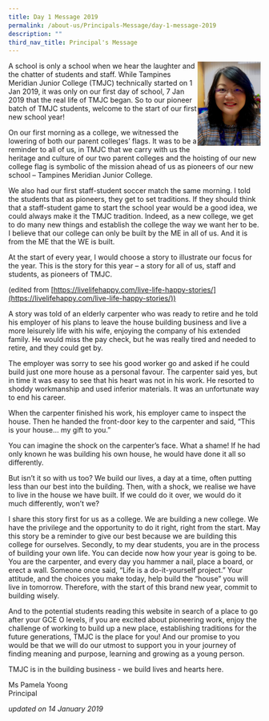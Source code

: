 ```yaml
---
title: Day 1 Message 2019
permalink: /about-us/Principals-Message/day-1-message-2019
description: ""
third_nav_title: Principal's Message
---
```

<img src="/images/Ms%20Yoong%20-%202019%20Day%201%20Picture.jpeg" 
     style="width:25%" align="right">
		 
A school is only a school when we hear the laughter and the chatter of students and staff. While Tampines Meridian Junior College (TMJC) technically started on 1 Jan 2019, it was only on our first day of school, 7 Jan 2019 that the real life of TMJC began. So to our pioneer batch of TMJC students, welcome to the start of our first new school year!

On our first morning as a college, we witnessed the lowering of both our parent colleges’ flags. It was to be a reminder to all of us, in TMJC that we carry with us the heritage and culture of our two parent colleges and the hoisting of our new college flag is symbolic of the mission ahead of us as pioneers of our new school – Tampines Meridian Junior College.

We also had our first staff-student soccer match the same morning. I told the students that as pioneers, they get to set traditions. If they should think that a staff-student game to start the school year would be a good idea, we could always make it the TMJC tradition. Indeed, as a new college, we get to do many new things and establish the college the way we want her to be. I believe that our college can only be built by the ME in all of us. And it is from the ME that the WE is built. 

At the start of every year, I would choose a story to illustrate our focus for the year. This is the story for this year – a story for all of us, staff and students, as pioneers of TMJC.

(edited from [https://livelifehappy.com/live-life-happy-stories/](https://livelifehappy.com/live-life-happy-stories/))

A story was told of an elderly carpenter who was ready to retire and he told his employer of his plans to leave the house building business and live a more leisurely life with his wife, enjoying the company of his extended family. He would miss the pay check, but he was really tired and needed to retire, and they could get by.

The employer was sorry to see his good worker go and asked if he could build just one more house as a personal favour. The carpenter said yes, but in time it was easy to see that his heart was not in his work. He resorted to shoddy workmanship and used inferior materials. It was an unfortunate way to end his career.

When the carpenter finished his work, his employer came to inspect the house. Then he handed the front-door key to the carpenter and said, “This is your house… my gift to you.”

You can imagine the shock on the carpenter’s face. What a shame! If he had only known he was building his own house, he would have done it all so differently.

But isn’t it so with us too? We build our lives, a day at a time, often putting less than our best into the building. Then, with a shock, we realise we have to live in the house we have built. If we could do it over, we would do it much differently, won’t we?  

I share this story first for us as a college. We are building a new college. We have the privilege and the opportunity to do it right, right from the start. May this story be a reminder to give our best because we are building this college for ourselves. Secondly, to my dear students, you are in the process of building your own life. You can decide now how your year is going to be. You are the carpenter, and every day you hammer a nail, place a board, or erect a wall. Someone once said, “Life is a do-it-yourself project.” Your attitude, and the choices you make today, help build the “house” you will live in tomorrow. Therefore, with the start of this brand new year, commit to building wisely.

And to the potential students reading this website in search of a place to go after your GCE O levels, if you are excited about pioneering work, enjoy the challenge of working to build up a new place, establishing traditions for the future generations, TMJC is the place for you! And our promise to you would be that we will do our utmost to support you in your journey of finding meaning and purpose, learning and growing as a young person.

TMJC is in the building business - we build lives and hearts here. 

Ms Pamela Yoong  <br>
Principal  
  

_updated on 14 January 2019_